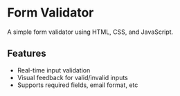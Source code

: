 # Form Validator

A simple form validator using HTML, CSS, and JavaScript.

## Features

- Real-time input validation
- Visual feedback for valid/invalid inputs
- Supports required fields, email format, etc
